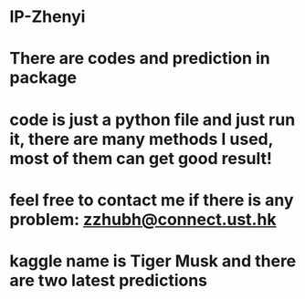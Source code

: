 # IP-Zhenyi
# There are codes and prediction in package
# code is just a python file and just run it, there are many methods I used, most of them can get good result!
# feel free to contact me if there is any problem: zzhubh@connect.ust.hk 
# kaggle name is Tiger Musk and there are two latest predictions 

